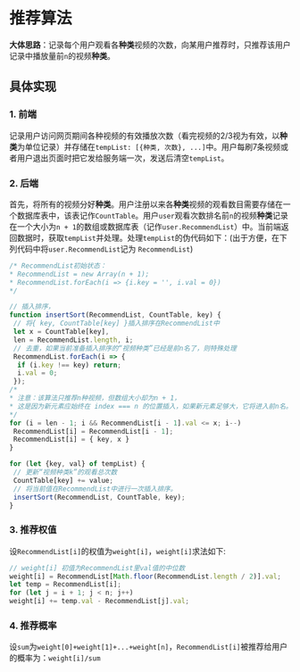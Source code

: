 # 推荐算法

**大体思路**：记录每个用户观看各**种类**视频的次数，向某用户推荐时，只推荐该用户记录中播放量前`n`的视频**种类**。

## 具体实现

### 1. 前端

记录用户访问网页期间各种视频的有效播放次数（看完视频的2/3视为有效，以**种类**为单位记录）并存储在`tempList: [{种类, 次数}, ...]`中。用户每刷7条视频或者用户退出页面时把它发给服务端一次，发送后清空`tempList`。

### 2. 后端

首先，将所有的视频分好**种类**。用户注册以来各**种类**视频的观看数目需要存储在一个数据库表中，该表记作`CountTable`。用户`user`观看次数排名前`n`的视频**种类**记录在一个大小为`n + 1`的数组或数据库表（记作`user.RecommendList`）中。当前端返回数据时，获取`tempList`并处理。处理`tempList`的伪代码如下：(出于方便，在下列代码中将`user.RecommendList`记为 `RecommendList`)

```js
/* RecommendList初始状态：
* RecommendList = new Array(n + 1);
* RecommendList.forEach(i => {i.key = '', i.val = 0})
*/

// 插入排序，
function insertSort(RecommendList, CountTable, key) {
 // 将{ key, CountTable[key] }插入排序在RecommendList中
 let x = CountTable[key],
 len = RecommendList.length, i;
 // 去重，如果当前准备插入排序的“视频种类”已经是前n名了，则特殊处理
 RecommendList.forEach(i => {
  if (i.key !== key) return;
  i.val = 0;
 });
/* 
* 注意：该算法只推荐n种视频，但数组大小却为n + 1，
* 这是因为新元素应始终在 index === n 的位置插入，如果新元素足够大，它将进入前n名。
*/
for (i = len - 1; i && RecommendList[i - 1].val <= x; i--)
 RecommendList[i] = RecommendList[i - 1];
 RecommendList[i] = { key, x }
}

for (let {key, val} of tempList) {
 // 更新“视频种类k”的观看总次数
 CountTable[key] += value;
 // 将当前值在RecommendList中进行一次插入排序。
 insertSort(RecommendList, CountTable, key);
}
```

### 3. 推荐权值

设`RecommendList[i]`的权值为`weight[i]`，`weight[i]`求法如下:

``` js
// weight[i] 初值为RecommendList里val值的中位数
weight[i] = RecommendList[Math.floor(RecommendList.length / 2)].val;
let temp = RecommendList[i];
for (let j = i + 1; j < n; j++)
weight[i] += temp.val - RecommendList[j].val;
```

### 4. 推荐概率

设`sum`为`weight[0]+weight[1]+...+weight[n]`，`RecommendList[i]`被推荐给用户的概率为：`weight[i]/sum`
